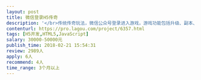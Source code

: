 ```yaml
---                
layout: post       
title: 微信登录H5传奇           
description: '</br>传统传奇玩法，微信公众号登录进入游戏，游戏功能包括升级、副本、商城等。</br>要求游戏流畅度高，画面精美，游戏稳定，安全性高！</br></br>整体外包，预计开发周期6个月，价格可商量</br>'     
contenturl: https://pro.lagou.com/project/6357.html      
tags: [H5开发,HTML5,JavaScript]            
salary: 30000-50000元          
publish_time: 2018-02-21 15:54:31         
review: 2989人                   
apply: 6人                   
recommend: 4人                   
time_range: 3个月以上              
---                 
```

